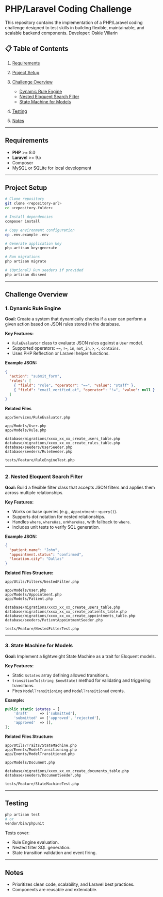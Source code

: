# PHP/Laravel Coding Challenge

This repository contains the implementation of a PHP/Laravel coding challenge designed to test skills in building flexible, maintainable, and scalable backend components.
Developer: Oskie Villarin

## 📋 Table of Contents

1. [Requirements](#requirements)
2. [Project Setup](#project-setup)
3. [Challenge Overview](#challenge-overview)

   * [Dynamic Rule Engine](#1-dynamic-rule-engine)
   * [Nested Eloquent Search Filter](#2-nested-eloquent-search-filter)
   * [State Machine for Models](#3-state-machine-for-models)
4. [Testing](#testing)
5. [Notes](#notes)

---

## Requirements

* **PHP** >= 8.0
* **Laravel** >= 9.x
* Composer
* MySQL or SQLite for local development

---

## Project Setup

```bash
# Clone repository
git clone <repository-url>
cd <repository-folder>

# Install dependencies
composer install

# Copy environment configuration
cp .env.example .env

# Generate application key
php artisan key:generate

# Run migrations
php artisan migrate

# (Optional) Run seeders if provided
php artisan db:seed
```

---

## Challenge Overview

### 1. Dynamic Rule Engine

**Goal:** Create a system that dynamically checks if a user can perform a given action based on JSON rules stored in the database.

**Key Features:**

* `RuleEvaluator` class to evaluate JSON rules against a `User` model.
* Supported operators: `==`, `!=`, `in`, `not_in`, `>`, `<`, `contains`.
* Uses PHP Reflection or Laravel helper functions.

**Example JSON:**

```json
{
  "action": "submit_form",
  "rules": [
    { "field": "role", "operator": "==", "value": "staff" },
    { "field": "email_verified_at", "operator": "!=", "value": null }
  ]
}
```

**Related Files**

```
app/Services/RuleEvaluator.php

app/Models/User.php
app/Models/Rule.php

database/migrations/xxxx_xx_xx_create_users_table.php
database/migrations/xxxx_xx_xx_create_rules_table.php
database/seeders/UserSeeder.php
database/seeders/RuleSeeder.php

tests/Feature/RuleEngineTest.php

```

---

### 2. Nested Eloquent Search Filter

**Goal:** Build a flexible filter class that accepts JSON filters and applies them across multiple relationships.

**Key Features:**

* Works on base queries (e.g., `Appointment::query()`).
* Supports dot notation for nested relationships.
* Handles `where`, `whereHas`, `orWhereHas`, with fallback to `where`.
* Includes unit tests to verify SQL generation.

**Example JSON:**

```json
{
  "patient.name": "John",
  "appointment.status": "confirmed",
  "location.city": "Dallas"
}
```

**Related Files Structure:**

```
app/Utils/Filters/NestedFilter.php

app/Models/User.php
app/Models/Appointment.php
app/Models/Patient.php

database/migrations/xxxx_xx_xx_create_users_table.php
database/migrations/xxxx_xx_xx_create_patients_table.php
database/migrations/xxxx_xx_xx_create_appointments_table.php
database/seeders/PatientAppointmentSeeder.php

tests/Feature/NestedFilterTest.php
```

---

### 3. State Machine for Models

**Goal:** Implement a lightweight State Machine as a trait for Eloquent models.

**Key Features:**

* Static `$states` array defining allowed transitions.
* `transitionTo(string $newState)` method for validating and triggering transitions.
* Fires `ModelTransitioning` and `ModelTransitioned` events.

**Example:**

```php
public static $states = [
    'draft'     => ['submitted'],
    'submitted' => ['approved', 'rejected'],
    'approved'  => [],
];
```

**Related Files Structure:**

```
app/Utils/Traits/StateMachine.php
app/Events/ModelTransitioning.php
app/Events/ModelTransitioned.php

app/Models/Document.php

database/migrations/xxxx_xx_xx_create_documents_table.php
database/seeders/DocumentSeeder.php

tests/Feature/StateMachineTest.php
```

---

## Testing

```bash
php artisan test
# or
vendor/bin/phpunit
```

Tests cover:

* Rule Engine evaluation.
* Nested filter SQL generation.
* State transition validation and event firing.

---

## Notes

* Prioritizes clean code, scalability, and Laravel best practices.
* Components are reusable and extendable.